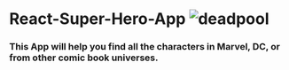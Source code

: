 # React-Super-Hero-App ![deadpool](https://user-images.githubusercontent.com/48919708/88100955-fe9d8580-cba5-11ea-9af3-7dee56f8cc55.png) 

### This App will help you find all the characters in Marvel, DC, or from other comic book universes.
